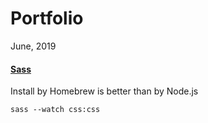 # Portfolio

June, 2019

#### [Sass](https://sass-lang.com/guide)

Install by Homebrew is better than by Node.js

```
sass --watch css:css
```

